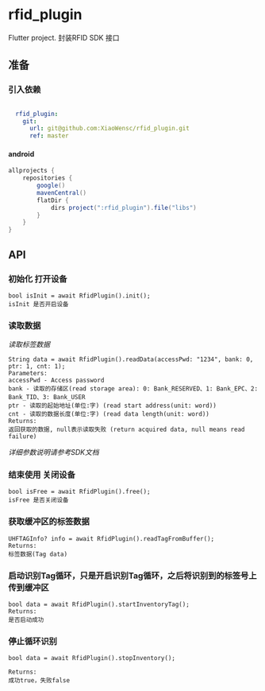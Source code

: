 # rfid_plugin
Flutter project.
封装RFID SDK 接口

## 准备

### 引入依赖
```yaml

  rfid_plugin:
    git:
      url: git@github.com:XiaoWensc/rfid_plugin.git
      ref: master
```

#### android
```groovy
allprojects {
    repositories {
        google()
        mavenCentral()
        flatDir {
            dirs project(":rfid_plugin").file("libs")
        }
    }
}
```

## API

### 初始化 打开设备
```
bool isInit = await RfidPlugin().init();
isInit 是否开启设备
```

### 读取数据
*读取标签数据*
```
String data = await RfidPlugin().readData(accessPwd: "1234", bank: 0, ptr: 1, cnt: 1);
Parameters:
accessPwd - Access password
bank - 读取的存储区(read storage area): 0: Bank_RESERVED、1: Bank_EPC、2: Bank_TID、3: Bank_USER
ptr - 读取的起始地址(单位:字) (read start address(unit: word))
cnt - 读取的数据长度(单位:字) (read data length(unit: word))
Returns:
返回获取的数据, null表示读取失败 (return acquired data, null means read failure)
```
*详细参数说明请参考SDK文档*

### 结束使用 关闭设备
```
bool isFree = await RfidPlugin().free();
isFree 是否关闭设备
```

### 获取缓冲区的标签数据
```
UHFTAGInfo? info = await RfidPlugin().readTagFromBuffer();
Returns:
标签数据(Tag data)
```

### 启动识别Tag循环，只是开启识别Tag循环，之后将识别到的标签号上传到缓冲区
```
bool data = await RfidPlugin().startInventoryTag();
Returns:
是否启动成功
```

### 停止循环识别
```
bool data = await RfidPlugin().stopInventory();

Returns:
成功true，失败false 
```
